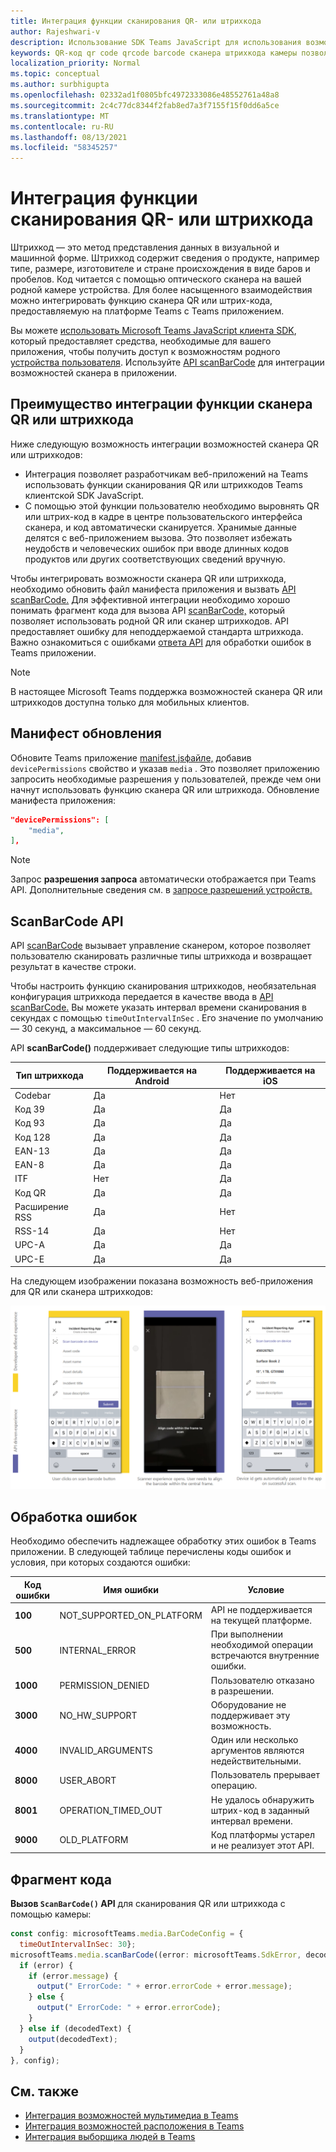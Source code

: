 ```yaml
---
title: Интеграция функции сканирования QR- или штрихкода
author: Rajeshwari-v
description: Использование SDK Teams JavaScript для использования возможностей сканера QR или штрихкодов
keywords: QR-код qr code qrcode barcode сканера штрихкода камеры позволяет родных разрешений устройства
localization_priority: Normal
ms.topic: conceptual
ms.author: surbhigupta
ms.openlocfilehash: 02332ad1f0805bfc4972333086e48552761a48a8
ms.sourcegitcommit: 2c4c77dc8344f2fab8ed7a3f7155f15f0dd6a5ce
ms.translationtype: MT
ms.contentlocale: ru-RU
ms.lasthandoff: 08/13/2021
ms.locfileid: "58345257"
---
```

# <a name="integrate-qr-or-barcode-scanner-capability"></a>Интеграция функции сканирования QR- или штрихкода 

Штрихкод — это метод представления данных в визуальной и машинной форме. Штрихкод содержит сведения о продукте, например типе, размере, изготовителе и стране происхождения в виде баров и пробелов. Код читается с помощью оптического сканера на вашей родной камере устройства. Для более насыщенного взаимодействия можно интегрировать функцию сканера QR или штрих-кода, предоставляемую на платформе Teams с Teams приложением.   

Вы можете [использовать Microsoft Teams JavaScript клиента SDK](/javascript/api/overview/msteams-client?view=msteams-client-js-latest&preserve-view=true), который предоставляет средства, необходимые для вашего приложения, чтобы получить доступ к возможностям родного [устройства пользователя](native-device-permissions.md). Используйте [API scanBarCode](/javascript/api/@microsoft/teams-js/microsoftteams.media?view=msteams-client-js-latest&preserve-view=true#scanBarCode__error__SdkError__decodedText__string_____void__BarCodeConfig_) для интеграции возможностей сканера в приложении. 

## <a name="advantage-of-integrating-qr-or-barcode-scanner-capability"></a>Преимущество интеграции функции сканера QR или штрихкода

Ниже следующую возможность интеграции возможностей сканера QR или штрихкодов: 

* Интеграция позволяет разработчикам веб-приложений на Teams использовать функции сканирования QR или штрихкодов Teams клиентской SDK JavaScript.
* С помощью этой функции пользователю необходимо выровнять QR или штрих-код в кадре в центре пользовательского интерфейса сканера, и код автоматически сканируется. Хранимые данные делятся с веб-приложением вызова. Это позволяет избежать неудобств и человеческих ошибок при вводе длинных кодов продуктов или других соответствующих сведений вручную.

Чтобы интегрировать возможности сканера QR или штрихкода, необходимо обновить файл манифеста приложения и вызвать [API scanBarCode.](/javascript/api/@microsoft/teams-js/microsoftteams.media?view=msteams-client-js-latest&preserve-view=true#scanBarCode__error__SdkError__decodedText__string_____void__BarCodeConfig_) Для эффективной интеграции необходимо хорошо [](#code-snippet) понимать фрагмент кода для вызова API [scanBarCode,](/javascript/api/@microsoft/teams-js/microsoftteams.media?view=msteams-client-js-latest&preserve-view=true#scanBarCode__error__SdkError__decodedText__string_____void__BarCodeConfig_) который позволяет использовать родной QR или сканер штрихкодов. API предоставляет ошибку для неподдержаемой стандарта штрихкода.
Важно ознакомиться с ошибками [ответа API](#error-handling) для обработки ошибок в Teams приложении.

> [!NOTE] 
> В настоящее Microsoft Teams поддержка возможностей сканера QR или штрихкодов доступна только для мобильных клиентов.

## <a name="update-manifest"></a>Манифест обновления

Обновите Teams приложение [manifest.jsфайле,](../../resources/schema/manifest-schema.md#devicepermissions) добавив `devicePermissions` свойство и указав `media` . Это позволяет приложению запросить необходимые разрешения у пользователей, прежде чем они начнут использовать функцию сканера QR или штрихкода. Обновление манифеста приложения:

``` json
"devicePermissions": [
    "media",
],
```

> [!NOTE]
> Запрос **разрешения запроса** автоматически отображается при Teams API. Дополнительные сведения см. в [запросе разрешений устройств.](native-device-permissions.md)

## <a name="scanbarcode-api"></a>ScanBarCode API

API [scanBarCode](/javascript/api/@microsoft/teams-js/microsoftteams.media?view=msteams-client-js-latest&preserve-view=true#scanBarCode__error__SdkError__decodedText__string_____void__BarCodeConfig_) вызывает управление сканером, которое позволяет пользователю сканировать различные типы штрихкода и возвращает результат в качестве строки.

Чтобы настроить функцию сканирования штрихкодов, необязательная конфигурация штрихкода передается в качестве ввода в [API scanBarCode.](/javascript/api/@microsoft/teams-js/microsoftteams.media?view=msteams-client-js-latest&preserve-view=true#scanBarCode__error__SdkError__decodedText__string_____void__BarCodeConfig_) [](/javascript/api/@microsoft/teams-js/microsoftteams.media.barcodeconfig?view=msteams-client-js-latest&preserve-view=true) Вы можете указать интервал времени сканирования в секундах с помощью `timeOutIntervalInSec` . Его значение по умолчанию — 30 секунд, а максимальное — 60 секунд.

API **scanBarCode()** поддерживает следующие типы штрихкодов:

| Тип штрихкода | Поддерживается на Android | Поддерживается на iOS |
| ---------- | ---------- | ------------ |
| Codebar | Да | Нет |
| Код 39 | Да | Да | 
| Код 93 | Да | Да |
| Код 128 | Да | Да |
| EAN-13 | Да | Да |
| EAN-8 | Да | Да |
| ITF | Нет | Да |
| Код QR | Да | Да |
| Расширение RSS | Да | Нет |
| RSS-14 | Да | Нет |
| UPC-A | Да | Да |
| UPC-E | Да | Да |

На следующем изображении показана возможность веб-приложения для QR или сканера штрихкодов:

![возможности сканера qr или штрихкодов для веб-приложений](../../assets/images/tabs/qr-barcode-scanner-capability.png)

## <a name="error-handling"></a>Обработка ошибок

Необходимо обеспечить надлежащее обработку этих ошибок в Teams приложении. В следующей таблице перечислены коды ошибок и условия, при которых создаются ошибки: 

|Код ошибки |  Имя ошибки     | Условие|
| --------- | --------------- | -------- |
| **100** | NOT_SUPPORTED_ON_PLATFORM | API не поддерживается на текущей платформе.|
| **500** | INTERNAL_ERROR | При выполнении необходимой операции встречаются внутренние ошибки.|
| **1000** | PERMISSION_DENIED |Пользователю отказано в разрешении.|
| **3000** | NO_HW_SUPPORT | Оборудование не поддерживает эту возможность.|
| **4000** | INVALID_ARGUMENTS | Один или несколько аргументов являются недействительными.|
| **8000** | USER_ABORT |Пользователь прерывает операцию.|
| **8001** | OPERATION_TIMED_OUT | Не удалось обнаружить штрих-код в заданный интервал времени.|
| **9000** | OLD_PLATFORM | Код платформы устарел и не реализует этот API.|

## <a name="code-snippet"></a>Фрагмент кода

**Вызов `ScanBarCode()` API** для сканирования QR или штрихкода с помощью камеры:

```javascript
const config: microsoftTeams.media.BarCodeConfig = {
  timeOutIntervalInSec: 30};
microsoftTeams.media.scanBarCode((error: microsoftTeams.SdkError, decodedText: string) => {
  if (error) {
    if (error.message) {
      output(" ErrorCode: " + error.errorCode + error.message);
    } else {
      output(" ErrorCode: " + error.errorCode);
    }
  } else if (decodedText) {
    output(decodedText);
  }
}, config);
```

## <a name="see-also"></a>См. также

* [Интеграция возможностей мультимедиа в Teams](mobile-camera-image-permissions.md)
* [Интеграция возможностей расположения в Teams](location-capability.md)
* [Интеграция выборщика людей в Teams](people-picker-capability.md)

